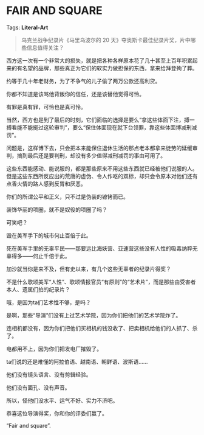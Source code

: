 # FAIR AND SQUARE

Tags: **Literal-Art**

> 乌克兰战争纪录片《马里乌波尔的 20 天》夺奥斯卡最佳纪录片奖，片中哪些信息值得关注？



西方这一次有一个非常大的损失，就是把各种各样原本花了几十甚至上百年积累起来的有名望的品牌，那些真正为它们的软实力做担保的东西，拿来给拜登殉了葬。

约等于几十年老财务，为了不争气的儿子偷了两万公款还高利贷。

你都不知道是该骂他背叛你的信任，还是该替他觉得可怜。

有罪是真有罪，可怜也是真可怜。

当然，西方也是到了最后的时刻，它们面临的选择是要么“拿这些体面下注，搏一搏看能不能挺过这轮审判”，要么“保住体面现在就下台领罪，靠这些体面博减刑减罚”。

问题是，这样博下去，只会把本来能保住退休生活的那点老本都拿来徒劳的延缓审判，搞到最后还是要判刑，却没有多少值得减刑减罚的事由可用了。

这些东西能感动、能说服的，都是那些原来不用这些东西就已经被他们说服的人。但是这些东西所反应出的荒唐的虚伪、令人作呕的双标，却只会令原本对他们还有点香火情的路人感到反胃和厌恶。

你们的所谓公平和正义，只不过是伪装的镣铐而已。

装饰华丽的项圈，就不是奴役的项圈了吗？

  


可笑吧？

毁在美军手下的城市何止百倍于此。

死在美军手里的无辜平民——那要远比海妖营、亚速营这些没有人性的吸毒纳粹无辜得多——何止千倍于此。

加沙就当你是来不及，但有史以来，有几个这些无辜者的纪录片得奖？

不是什么歌颂美军“人性”、歌颂情报官员“有原则”的“艺术片”，而是那些由受害者本人、遗属们拍的纪录片？

  


哦，是因为ta们艺术性不够，是吗？

是啊，那些“导演”们没有上过艺术学院，因为你们把他们的艺术学院炸了。

连相机都没有，因为你们把他们买相机的钱没收了、把卖相机给他们的人抓了、杀了。

电都用不上，因为你们把发电厂摧毁了。

ta们说的还是难懂的阿拉伯语、越南语、朝鲜语、波斯语……

他们没有镜头语言、没有剪辑经验。

他们没有面孔、没有声音。

所以，怪他们没水平、运气不好、实力不济吧。

  


恭喜这位导演得奖，你和你的评委们赢了。

“Fair and square”.




